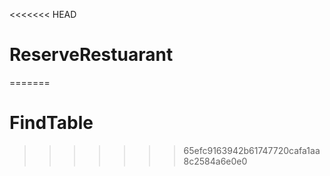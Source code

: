 <<<<<<< HEAD
# ReserveRestuarant
=======
# FindTable
>>>>>>> 65efc9163942b61747720cafa1aa8c2584a6e0e0
